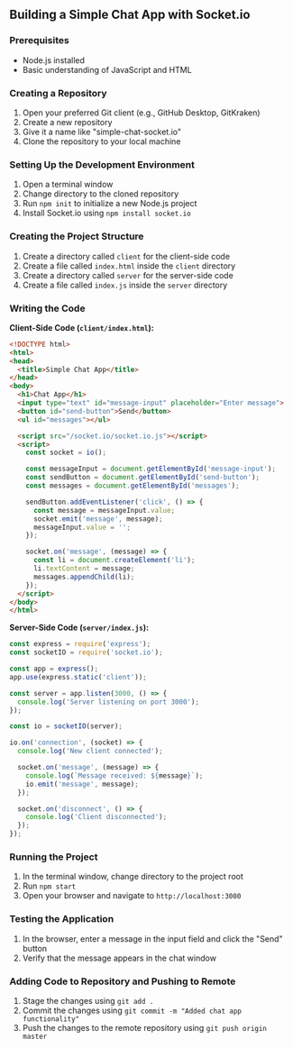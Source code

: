 ## Building a Simple Chat App with Socket.io

### Prerequisites

- Node.js installed
- Basic understanding of JavaScript and HTML

### Creating a Repository

1. Open your preferred Git client (e.g., GitHub Desktop, GitKraken)
2. Create a new repository
3. Give it a name like "simple-chat-socket.io"
4. Clone the repository to your local machine

### Setting Up the Development Environment

1. Open a terminal window
2. Change directory to the cloned repository
3. Run `npm init` to initialize a new Node.js project
4. Install Socket.io using `npm install socket.io`

### Creating the Project Structure

1. Create a directory called `client` for the client-side code
2. Create a file called `index.html` inside the `client` directory
3. Create a directory called `server` for the server-side code
4. Create a file called `index.js` inside the `server` directory

### Writing the Code

**Client-Side Code (`client/index.html`):**

```html
<!DOCTYPE html>
<html>
<head>
  <title>Simple Chat App</title>
</head>
<body>
  <h1>Chat App</h1>
  <input type="text" id="message-input" placeholder="Enter message">
  <button id="send-button">Send</button>
  <ul id="messages"></ul>

  <script src="/socket.io/socket.io.js"></script>
  <script>
    const socket = io();

    const messageInput = document.getElementById('message-input');
    const sendButton = document.getElementById('send-button');
    const messages = document.getElementById('messages');

    sendButton.addEventListener('click', () => {
      const message = messageInput.value;
      socket.emit('message', message);
      messageInput.value = '';
    });

    socket.on('message', (message) => {
      const li = document.createElement('li');
      li.textContent = message;
      messages.appendChild(li);
    });
  </script>
</body>
</html>
```

**Server-Side Code (`server/index.js`):**

```javascript
const express = require('express');
const socketIO = require('socket.io');

const app = express();
app.use(express.static('client'));

const server = app.listen(3000, () => {
  console.log('Server listening on port 3000');
});

const io = socketIO(server);

io.on('connection', (socket) => {
  console.log('New client connected');

  socket.on('message', (message) => {
    console.log(`Message received: ${message}`);
    io.emit('message', message);
  });

  socket.on('disconnect', () => {
    console.log('Client disconnected');
  });
});
```

### Running the Project

1. In the terminal window, change directory to the project root
2. Run `npm start`
3. Open your browser and navigate to `http://localhost:3000`

### Testing the Application

1. In the browser, enter a message in the input field and click the "Send" button
2. Verify that the message appears in the chat window

### Adding Code to Repository and Pushing to Remote

1. Stage the changes using `git add .`
2. Commit the changes using `git commit -m "Added chat app functionality"`
3. Push the changes to the remote repository using `git push origin master`
